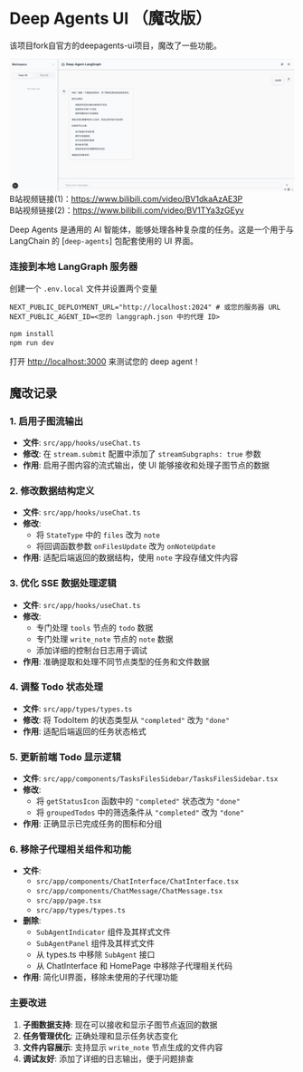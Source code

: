 # Deep Agents UI （魔改版）

该项目fork自官方的deepagents-ui项目，魔改了一些功能。

![alt text](/static/image.png)
B站视频链接(1)：https://www.bilibili.com/video/BV1dkaAzAE3P<br>
B站视频链接(2)：https://www.bilibili.com/video/BV1TYa3zGEyv

Deep Agents 是通用的 AI 智能体，能够处理各种复杂度的任务。这是一个用于与 LangChain 的 [`deep-agents`] 包配套使用的 UI 界面。

### 连接到本地 LangGraph 服务器

创建一个 `.env.local` 文件并设置两个变量

```env
NEXT_PUBLIC_DEPLOYMENT_URL="http://localhost:2024" # 或您的服务器 URL
NEXT_PUBLIC_AGENT_ID=<您的 langgraph.json 中的代理 ID>
```

```bash
npm install
npm run dev
```

打开 [http://localhost:3000](http://localhost:3000) 来测试您的 deep agent！

## 魔改记录

### 1. 启用子图流输出

- **文件**: `src/app/hooks/useChat.ts`
- **修改**: 在 `stream.submit` 配置中添加了 `streamSubgraphs: true` 参数
- **作用**: 启用子图内容的流式输出，使 UI 能够接收和处理子图节点的数据

### 2. 修改数据结构定义

- **文件**: `src/app/hooks/useChat.ts`
- **修改**:
  - 将 `StateType` 中的 `files` 改为 `note`
  - 将回调函数参数 `onFilesUpdate` 改为 `onNoteUpdate`
- **作用**: 适配后端返回的数据结构，使用 `note` 字段存储文件内容

### 3. 优化 SSE 数据处理逻辑

- **文件**: `src/app/hooks/useChat.ts`
- **修改**:
  - 专门处理 `tools` 节点的 `todo` 数据
  - 专门处理 `write_note` 节点的 `note` 数据
  - 添加详细的控制台日志用于调试
- **作用**: 准确提取和处理不同节点类型的任务和文件数据

### 4. 调整 Todo 状态处理

- **文件**: `src/app/types/types.ts`
- **修改**: 将 TodoItem 的状态类型从 `"completed"` 改为 `"done"`
- **作用**: 适配后端返回的任务状态格式

### 5. 更新前端 Todo 显示逻辑

- **文件**: `src/app/components/TasksFilesSidebar/TasksFilesSidebar.tsx`
- **修改**:
  - 将 `getStatusIcon` 函数中的 `"completed"` 状态改为 `"done"`
  - 将 `groupedTodos` 中的筛选条件从 `"completed"` 改为 `"done"`
- **作用**: 正确显示已完成任务的图标和分组

### 6. 移除子代理相关组件和功能

- **文件**:
  - `src/app/components/ChatInterface/ChatInterface.tsx`
  - `src/app/components/ChatMessage/ChatMessage.tsx`
  - `src/app/page.tsx`
  - `src/app/types/types.ts`
- **删除**:
  - `SubAgentIndicator` 组件及其样式文件
  - `SubAgentPanel` 组件及其样式文件
  - 从 types.ts 中移除 `SubAgent` 接口
  - 从 ChatInterface 和 HomePage 中移除子代理相关代码
- **作用**: 简化UI界面，移除未使用的子代理功能

### 主要改进

1. **子图数据支持**: 现在可以接收和显示子图节点返回的数据
2. **任务管理优化**: 正确处理和显示任务状态变化
3. **文件内容展示**: 支持显示 `write_note` 节点生成的文件内容
4. **调试友好**: 添加了详细的日志输出，便于问题排查
